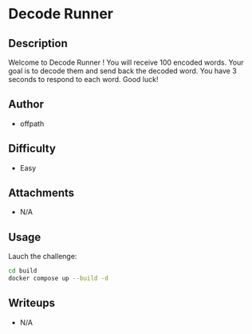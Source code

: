 # Decode Runner

## Description 
Welcome to Decode Runner ! You will receive 100 encoded words. Your goal is to decode them and send back the decoded word. You have 3 seconds to respond to each word. Good luck!

## Author
- offpath

## Difficulty
- Easy

## Attachments
- N/A

## Usage

Lauch the challenge:
```sh
cd build 
docker compose up --build -d
```

## Writeups
- N/A
